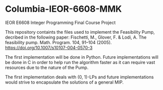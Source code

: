 # Columbia-IEOR-6608-MMK
IEOR E6608 Integer Programming Final Course Project

This repository containts the files used to implement the Feasibility Pump, decribed in the following paper:
Fischetti, M., Glover, F. & Lodi, A. The feasibility pump. Math. Program. 104, 91–104 (2005). https://doi.org/10.1007/s10107-004-0570-3

The first implementation will be done in Python.
Future implementations will be done in C in order to help run the algorithm faster as it can require vast resources due to the nature of the Pump. 

The first implementation deals with (0, 1)-LPs and future implementations would strive to encapsulate the solutions of a general MIP.
